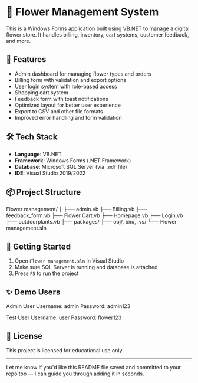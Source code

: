 # 🌸 Flower Management System

This is a Windows Forms application built using VB.NET to manage a digital flower store. It handles billing, inventory, cart systems, customer feedback, and more.

## 📁 Features

- Admin dashboard for managing flower types and orders
- Billing form with validation and export options
- User login system with role-based access
- Shopping cart system
- Feedback form with toast notifications
- Optimized layout for better user experience
- Export to CSV and other file formats
- Improved error handling and form validation

## 🛠️ Tech Stack

- **Language**: VB.NET
- **Framework**: Windows Forms (.NET Framework)
- **Database**: Microsoft SQL Server (via `.mdf` file)
- **IDE**: Visual Studio 2019/2022

## 📦 Project Structure

Flower management/ │ 
├── admin.vb 
├── Billing.vb 
├── feedback_form.vb 
├── Flower Cart.vb 
├── Homepage.vb 
├── Login.vb 
├── outdoorplants.vb 
├── packages/ 
├── obj/, bin/, .vs/ 
└── Flower management.sln


## 📂 Getting Started

1. Open `Flower management.sln` in Visual Studio
2. Make sure SQL Server is running and database is attached
3. Press `F5` to run the project

## ✨ Demo Users

Admin User Username: admin Password: admin123

Test User Username: user Password: flower123


## 📜 License

This project is licensed for educational use only.

---

Let me know if you'd like this README file saved and committed to your repo too — I can guide you through adding it in seconds.